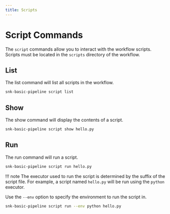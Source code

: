 ```yaml
---
title: Scripts
---
```


# Script Commands

The `script` commands allow you to interact with the workflow scripts. Scripts must be located in the `scripts` directory of the workflow.

## List

The list command will list all scripts in the workflow.

```bash
snk-basic-pipeline script list
```

## Show

The show command will display the contents of a script.

```bash
snk-basic-pipeline script show hello.py
```

## Run

The run command will run a script.

```bash
snk-basic-pipeline script run hello.py
```

!!! note
    The executor used to run the script is determined by the suffix of the script file. For example, a script named `hello.py` will be run using the `python` executor.

Use the `--env` option to specify the environment to run the script in.

```bash
snk-basic-pipeline script run --env python hello.py
```

